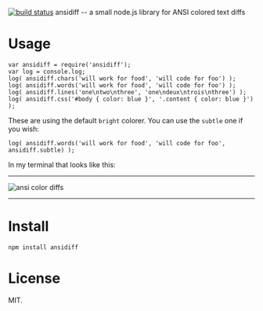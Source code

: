 [![build status](https://secure.travis-ci.org/trentm/node-ansidiff.png)](http://travis-ci.org/trentm/node-ansidiff)
ansidiff -- a small node.js library for ANSI colored text diffs


# Usage

    var ansidiff = require('ansidiff');
    var log = console.log;
    log( ansidiff.chars('will work for food', 'will code for foo') );
    log( ansidiff.words('will work for food', 'will code for foo') );
    log( ansidiff.lines('one\ntwo\nthree', 'one\ndeux\ntrois\nthree') );
    log( ansidiff.css('#body { color: blue }', '.content { color: blue }') );

These are using the default `bright` colorer. You can use the `subtle`
one if you wish:

    log( ansidiff.words('will work for food', 'will code for foo', ansidiff.subtle) );

In my terminal that looks like this:

* * *

![ansi color diffs](https://github.com/trentm/node-ansidiff/raw/master/examples.png)

* * *


# Install

    npm install ansidiff


# License

MIT.

